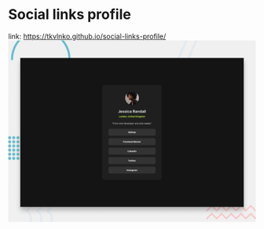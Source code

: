 # Social links profile
link: https://tkvlnko.github.io/social-links-profile/
![Design preview for the Social links profile coding challenge](./design/desktop-preview.jpg)
